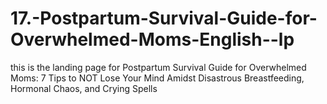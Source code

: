 # 17.-Postpartum-Survival-Guide-for-Overwhelmed-Moms-English--lp
this is the landing page for Postpartum Survival Guide for Overwhelmed Moms: 7 Tips to NOT Lose Your Mind Amidst Disastrous Breastfeeding, Hormonal Chaos, and Crying Spells
